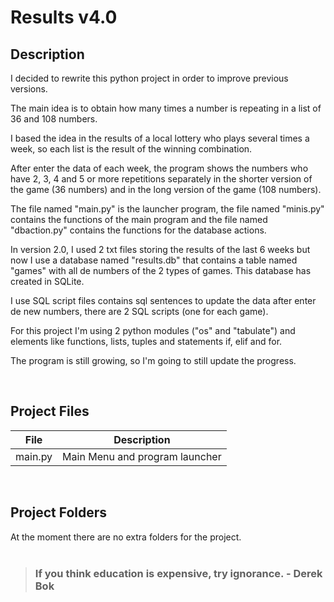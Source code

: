 # Results v4.0

## Description

I decided to rewrite this python project in order to improve previous versions.

The main idea is to obtain how many times a number is repeating in a list of 36 and 108 numbers.

I based the idea in the results of a local lottery who plays several times a week, so each list is the result of the winning combination.

After enter the data of each week, the program shows the numbers who have 2, 3, 4 and 5 or more repetitions separately in the shorter version of the game (36 numbers) and in the long version of the game (108 numbers).

The file named "main.py" is the launcher program, the file named "minis.py" contains the functions of the main program and the file named "dbaction.py" contains the functions for the database actions.

In version 2.0, I used 2 txt files storing the results of the last 6 weeks but now I use a database named "results.db" that contains a table named "games" with all de numbers of the 2 types of games. This database has created in SQLite.

I use SQL script files contains sql sentences to update the data after enter de new numbers, there are 2 SQL scripts (one for each game).

For this project I'm using 2 python modules ("os" and "tabulate") and elements like functions, lists, tuples and statements if, elif and for.

The program is still growing, so I'm going to still update the progress.

<br>

## Project Files

| File      | Description                    |
| :-------: | :----------------------------: |
| main.py   | Main Menu and program launcher |

<br>

## Project Folders

At the moment there are no extra folders for the project.
<br>
<br>

> ### **If you think education is expensive, try ignorance. - Derek Bok**